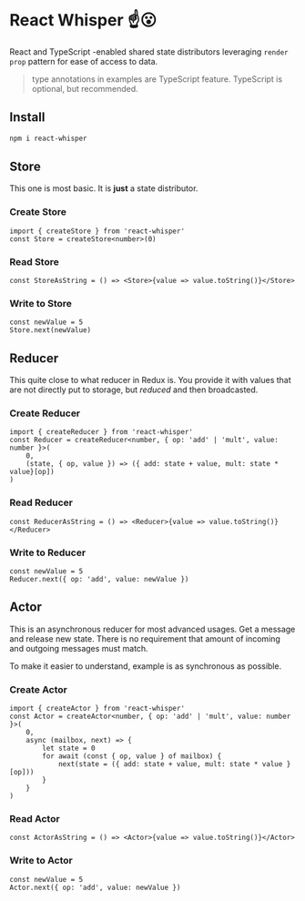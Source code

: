 # React Whisper ️☝😮

React and TypeScript -enabled shared state distributors leveraging `render prop` pattern for ease of access to data.

> type annotations in examples are TypeScript feature. TypeScript is optional, but recommended.

## Install

```bash
npm i react-whisper
```

## Store

This one is most basic. It is **just** a state distributor.

### Create Store
```tsx
import { createStore } from 'react-whisper'
const Store = createStore<number>(0)
```

### Read Store

```tsx
const StoreAsString = () => <Store>{value => value.toString()}</Store>
```

### Write to Store

```tsx
const newValue = 5
Store.next(newValue)
```

## Reducer

This quite close to what reducer in Redux is. You provide it with values that are not directly put to storage, but *reduced* and then broadcasted.

### Create Reducer
```tsx
import { createReducer } from 'react-whisper'
const Reducer = createReducer<number, { op: 'add' | 'mult', value: number }>(
    0,
    (state, { op, value }) => ({ add: state + value, mult: state * value}[op])
)
```

### Read Reducer

```tsx
const ReducerAsString = () => <Reducer>{value => value.toString()}</Reducer>
```

### Write to Reducer

```tsx
const newValue = 5
Reducer.next({ op: 'add', value: newValue })
```

## Actor

This is an asynchronous reducer for most advanced usages. Get a message and release new state.
There is no requirement that amount of incoming and outgoing messages must match.

To make it easier to understand, example is as synchronous as possible.

### Create Actor
```tsx
import { createActor } from 'react-whisper'
const Actor = createActor<number, { op: 'add' | 'mult', value: number }>(
    0,
    async (mailbox, next) => {
        let state = 0
        for await (const { op, value } of mailbox) {
            next(state = ({ add: state + value, mult: state * value }[op]))
        }
    }
)
```

### Read Actor

```tsx
const ActorAsString = () => <Actor>{value => value.toString()}</Actor>
```

### Write to Actor

```tsx
const newValue = 5
Actor.next({ op: 'add', value: newValue })
```